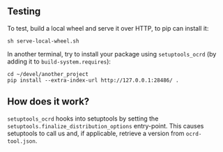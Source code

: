 ## Testing

To test, build a local wheel and serve it over HTTP, to pip can install it:

```
sh serve-local-wheel.sh
```

In another terminal, try to install your package using `setuptools_ocrd` (by adding it to
`build-system.requires`):

```
cd ~/devel/another_project
pip install --extra-index-url http://127.0.0.1:28486/ .
```

## How does it work?

`setuptools_ocrd` hooks into setuptools by setting the `setuptools.finalize_distribution_options`
entry-point. This causes setuptools to call us and, if applicable, retrieve a version from
`ocrd-tool.json`.
